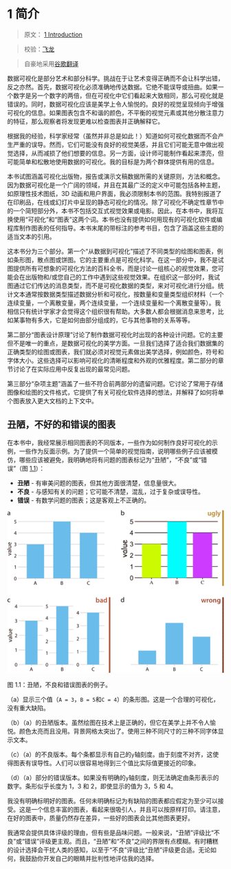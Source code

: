 # 1 简介

> 原文： [1 Introduction](https://serialmentor.com/dataviz/introduction.html)

> 校验：[飞龙](https://github.com/wizardforcel)

> 自豪地采用[谷歌翻译](https://translate.google.cn/)

数据可视化是部分艺术和部分科学。挑战在于让艺术变得正确而不会让科学出错，反之亦然。首先，数据可视化必须准确地传达数据。它绝不能误导或扭曲。如果一个数字是另一个数字的两倍，但在可视化中它们看起来大致相同，那么可视化就是错误的。同时，数据可视化应该是美学上令人愉悦的。良好的视觉呈现倾向于增强可视化的信息。如果图表包含不和谐的颜色，不平衡的视觉元素或其他分散注意力的特征，那么观察者将发现更难以检查图表并正确解释它。

根据我的经验，科学家经常（虽然并非总是如此！）知道如何可视化数据而不会产生严重的误导。然而，它们可能没有良好的视觉美感，并且它们可能无意中做出视觉选择，从而减损了他们想要的信息。另一方面，设计师可能制作看起来漂亮，但可能简单和松散地使用数据的可视化。我的目标是为两个群体提供有用的信息。

本书试图涵盖可视化出版物，报告或演示文稿数据所需的关键原则，方法和概念。因为数据可视化是一个广阔的领域，并且在其最广泛的定义中可能包括各种主题，如原理性技术图纸，3D 动画和用户界面，我必须限制本书的范围。我特别报道了在印刷品，在线或幻灯片中呈现的静态可视化的情况。除了可视化不确定性章节中的一个简短部分外，本书不包括交互式视觉效果或电影。因此，在本书中，我将互换使用“可视化”和“图表”这两个词。本书也没有提供如何用现有的可视化软件或编程库制作图表的任何指导。本书末尾的带标注的参考书目，包含了涵盖这些主题的适当文本的引用。

这本书分为三个部分。第一个“从数据到可视化”描述了不同类型的绘图和图表，例如条形图，散点图或饼图。它的主要重点是可视化科学。在这一部分中，我不是试图提供所有可想象的可视化方法的百科全书，而是讨论一组核心的视觉效果，您可能会在出版物和/或您自己的工作中遇到这些视觉效果。在组织这一部分时，我试图通过它们传达的消息类型，而不是可视化数据的类型，来对可视化进行分组。统计文本通常按数据类型描述数据分析和可视化，按数量和变量类型组织材料（一个连续变量，一个离散变量，两个连续变量，一个连续变量和一个离散变量等）。我相信只有统计学家才会觉得这个组织很有帮助。大多数人都会根据消息来思考，比如某事物有多大，它是如何由部分组成的，它与其他事物的关系等等。

第二部分“图表设计原理”讨论了制作数据可视化时出现的各种设计问题。它的主要但不是唯一的重点，是数据可视化的美学方面。一旦我们选择了适合我们数据集的正确类型的绘图或图表，我们就必须对视觉元素做出美学选择，例如颜色，符号和字体大小。这些选择可以影响可视化的清晰程度和外观的优雅程度。第二部分的章节讨论了在实际应用中反复出现的最常见问题。

第三部分“杂项主题”涵盖了一些不符合前两部分的遗留问题。它讨论了常用于存储图像和绘图的文件格式，它提供了有关可视化软件选择的想法，并解释了如何将单个图表放入更大文档的上下文中。

## 丑陋，不好的和错误的图表

在本书中，我经常展示相同图表的不同版本，一些作为如何制作良好可视化的示例，一些作为反面示例。为了提供一个简单的视觉指南，说明哪些例子应该被模仿，哪些应该被避免，我明确地将有问题的图表标记为“丑陋”，“不良”或“错误”（图 [1.1](introduction.html#fig:ugly-bad-wrong-examples)）：

*   **丑陋** - 有审美问题的图表，但其他方面很清楚，信息量很大。
*   **不良** - 与感知有关的问题；它可能不清楚，混乱，过于复杂或误导性。
*   **错误** - 有数学问题的图表；这是客观上不正确的。

![](img/fc6befb0b2d914eed1b279e551952039.jpg)

图 1.1：丑陋，不良和错误图表的例子。 

（a）显示三个值（`A = 3`，`B = 5`和`C = 4`）的条形图。这是一个合理的可视化，没有重大缺陷。 

（b）（a）的丑陋版本。虽然绘图在技术上是正确的，但它在美学上并不令人愉悦。颜色太亮而且没用。背景网格太突出了。使用三种不同尺寸的三种不同字体显示文本。 

（c）（a）的不良版本。每个条都显示有自己的`y`轴刻度。由于刻度不对齐，这使得图表有误导性。人们可以很容易地得到三个值比实际值更接近的印象。 

（d）（a）部分的错误版本。如果没有明确的`y`轴刻度，则无法确定由条形表示的数字。条形似乎长度为 1，3 和 2，即使显示的值为 3，5 和 4。

我没有明确标明好的图表。任何未明确标记为有缺陷的图表都应假定为至少可以接受。这是一个信息丰富的图表，看起来很吸引人，并且可以按原样打印。请注意，在好的图表中，质量仍然存在差异，一些好的图表会比其他图表更好。

我通常会提供具体评级的理由，但有些是品味问题。一般来说，“丑陋”评级比“不良”或“错误”评级更主观。而且，“丑陋”和“不良”之间的界限有点模糊。有时糟糕的设计选择会干扰人类的感知，以至于“不良”评级比“丑陋”评级更合适。无论如何，我鼓励你开发自己的眼睛并批判性地评估我的选择。
